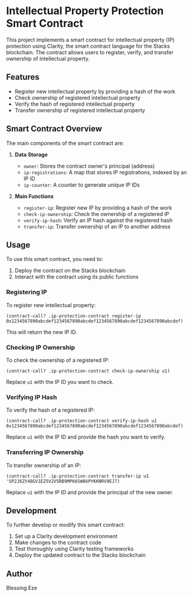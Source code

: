 # Intellectual Property Protection Smart Contract

This project implements a smart contract for intellectual property (IP) protection using Clarity, the smart contract language for the Stacks blockchain. The contract allows users to register, verify, and transfer ownership of intellectual property.

## Features

- Register new intellectual property by providing a hash of the work
- Check ownership of registered intellectual property
- Verify the hash of registered intellectual property
- Transfer ownership of registered intellectual property

## Smart Contract Overview

The main components of the smart contract are:

1. **Data Storage**
   - `owner`: Stores the contract owner's principal (address)
   - `ip-registrations`: A map that stores IP registrations, indexed by an IP ID
   - `ip-counter`: A counter to generate unique IP IDs

2. **Main Functions**
   - `register-ip`: Register new IP by providing a hash of the work
   - `check-ip-ownership`: Check the ownership of a registered IP
   - `verify-ip-hash`: Verify an IP hash against the registered hash
   - `transfer-ip`: Transfer ownership of an IP to another address

## Usage

To use this smart contract, you need to:

1. Deploy the contract on the Stacks blockchain
2. Interact with the contract using its public functions

### Registering IP

To register new intellectual property:

```clarity
(contract-call? .ip-protection-contract register-ip 0x1234567890abcdef1234567890abcdef1234567890abcdef1234567890abcdef)
```

This will return the new IP ID.

### Checking IP Ownership

To check the ownership of a registered IP:

```clarity
(contract-call? .ip-protection-contract check-ip-ownership u1)
```

Replace `u1` with the IP ID you want to check.

### Verifying IP Hash

To verify the hash of a registered IP:

```clarity
(contract-call? .ip-protection-contract verify-ip-hash u1 0x1234567890abcdef1234567890abcdef1234567890abcdef1234567890abcdef)
```

Replace `u1` with the IP ID and provide the hash you want to verify.

### Transferring IP Ownership

To transfer ownership of an IP:

```clarity
(contract-call? .ip-protection-contract transfer-ip u1 'SP2J6ZY48GV1EZ5V2V5RB9MP66SW86PYKKNRV9EJ7)
```

Replace `u1` with the IP ID and provide the principal of the new owner.

## Development

To further develop or modify this smart contract:

1. Set up a Clarity development environment
2. Make changes to the contract code
3. Test thoroughly using Clarity testing frameworks
4. Deploy the updated contract to the Stacks blockchain

## Author

Blessing Eze